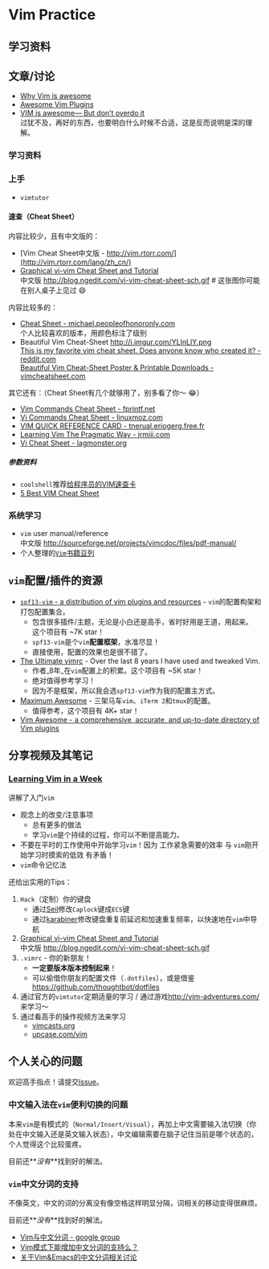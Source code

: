 Vim Practice
=================================

学习资料
------------------------

## 文章/讨论

- [Why Vim is awesome](http://federicoramirez.name/why-vim-is-awesome/)
- [Awesome Vim Plugins](https://reinteractive.net/posts/166-awesome-vim-plugins)
- [VIM is awesome— But don’t overdo it](https://medium.com/@PhilPlckthun/vim-is-awesome-but-dont-overdo-it-c03594e6bb5b#.hyy2nhhe9)  
	过犹不及，再好的东西，也要明白什么时候不合适，这是反而说明是深的理解。

### 学习资料

### 上手

- `vimtutor`

#### 速查（Cheat Sheet）

内容比较少，且有中文版的：

- [Vim Cheat Sheet中文版 - http://vim.rtorr.com/](http://vim.rtorr.com/lang/zh_cn/)
- [Graphical vi-vim Cheat Sheet and Tutorial](http://www.viemu.com/a_vi_vim_graphical_cheat_sheet_tutorial.html)  
	中文版 <http://blog.ngedit.com/vi-vim-cheat-sheet-sch.gif> # 这张图你可能在别人桌子上见过 :smile:

内容比较多的：

- [Cheat Sheet - michael.peopleofhonoronly.com](http://michael.peopleofhonoronly.com/vim/)  
	个人比较喜欢的版本，用颜色标注了级别
- Beautiful Vim Cheat-Sheet http://i.imgur.com/YLInLlY.png  
	[This is my favorite vim cheat sheet. Does anyone know who created it? - reddit.com](https://www.reddit.com/r/vim/comments/32r85c/this_is_my_favorite_vim_cheat_sheet_does_anyone/)  
	[Beautiful Vim Cheat-Sheet Poster & Printable Downloads - vimcheatsheet.com](http://vimcheatsheet.com/)

其它还有：（Cheat Sheet有几个就够用了，别多看了你～ :joy:）

- [Vim Commands Cheat Sheet - fprintf.net](http://fprintf.net/vimCheatSheet.html)
- [Vi Commands Cheat Sheet - linuxmoz.com](https://linuxmoz.com/vi-commands-cheat-sheet/)
- [VIM QUICK REFERENCE CARD - tnerual.eriogerg.free.fr](http://tnerual.eriogerg.free.fr/vimqrc.html)
- [Learning Vim The Pragmatic Way - jrmiii.com](http://jrmiii.com/2009/03/06/learning-vim-the-pragmatic-way.html)
- [Vi Cheat Sheet - lagmonster.org](http://www.lagmonster.org/docs/vi.html)

##### 参数资料

- `coolshell`推荐[给程序员的VIM速查卡](http://coolshell.cn/articles/5479.html)
- [5 Best VIM Cheat Sheet](https://rumorscity.com/2014/08/16/5-best-vim-cheat-sheet/)

### 系统学习

- `vim` user manual/reference   
	中文版 <http://sourceforge.net/projects/vimcdoc/files/pdf-manual/>
- 个人整理的[`Vim`书籍豆列](http://www.douban.com/doulist/41500790/)

`vim`配置/插件的资源
-------------------------

- [`spf13-vim` - a distribution of vim plugins and resources](https://github.com/spf13/spf13-vim) - `vim`的配置构架和打包配置集合。
	- 包含很多插件/主题，无论是小白还是高手，省时好用是王道，用起来。 这个项目有 ~7K star！
	- `spf13-vim`是个`vim`**配置框架**，水准尽显！
	- 直接使用，配置的效果也是很不错了。
- [The Ultimate vimrc](https://github.com/amix/vimrc) - Over the last 8 years I have used and tweaked Vim.
	- 作者_8年_在`vim`配置上的积累。这个项目有 ~5K star！
	- 绝对值得参考学习！
	- 因为不是框架，所以我会选`spf13-vim`作为我的配置主方式。
- [Maximum Awesome](https://github.com/square/maximum-awesome) - 三架马车`vim`、`iTerm 2`和`tmux`的配置。
	- 值得参考，这个项目有 4K+ star！
- [Vim Awesome - a comprehensive, accurate, and up-to-date directory of Vim plugins](http://vimawesome.com/)

分享视频及其笔记
--------------------------

### [Learning Vim in a Week](https://www.youtube.com/watch?v=_NUO4JEtkDw)

讲解了入门`vim`

- 观念上的改变/注意事项
	- 总有更多的做法
	- 学习`vim`是个持续的过程，你可以不断提高能力。
- 不要在平时的工作使用中开始学习`vim`！因为 工作紧急需要的效率 与 `vim`刚开始学习时摸索的低效 有矛盾！
- `vim`命令记忆法

还给出实用的Tips：

1. `Hack`（定制）你的键盘
	- 通过[Seil](https://pqrs.org/osx/karabiner/seil.html.en)修改`Caplock`键成`ECS`键
	- 通过[karabiner](https://pqrs.org/osx/karabiner/)修改键盘重复前延迟和加速重复频率，以快速地在`vim`中导航
1. [Graphical vi-vim Cheat Sheet and Tutorial](http://www.viemu.com/a_vi_vim_graphical_cheat_sheet_tutorial.html)  
	中文版 <http://blog.ngedit.com/vi-vim-cheat-sheet-sch.gif>
1. `.vimrc` - 你的新朋友！
	- **一定要版本版本控制起来**！
	- 可以偷借你朋友的配置文件（`.dotfiles`），或是借鉴 <https://github.com/thoughtbot/dotfiles>
1. 通过官方的`vimtutor`定期适量的学习 / 通过游戏<http://vim-adventures.com/>来学习～
1. 通过看高手的操作视频方法来学习
	- [vimcasts.org](http://vimcasts.org/)
	- [upcase.com/vim](https://upcase.com/vim)

个人关心的问题
--------------------------

欢迎高手指点！请提交[Issue](https://github.com/oldratlee/vim-pratice/issues)。

### 中文输入法在`vim`便利切换的问题

本来`vim`是有模式的（`Normal/Insert/Visual`），再加上中文需要输入法切换（你处在中文输入还是英文输入状态），中文编辑需要在脑子记住当前是哪个状态的，个人觉得这个比较蛋疼。

目前还**_没有_**找到好的解法。

### `vim`中文分词的支持

不像英文，中文的词的分离没有像空格这样明显分隔，词相关的移动变得很麻烦。

目前还**_没有_**找到好的解法。

- [Vim与中文分词 - google group](https://groups.google.com/forum/#!msg/pongba/RXVqM4sKseU/TrCrySBH1HwJ)
- [Vim模式下能增加中文分词的支持么？](https://github.com/ghosert/cmd-editor/issues/103)
- [关于Vim&Emacs的中文分词相关讨论](https://biergaizi.info/archives/2012/04/1322.html)

